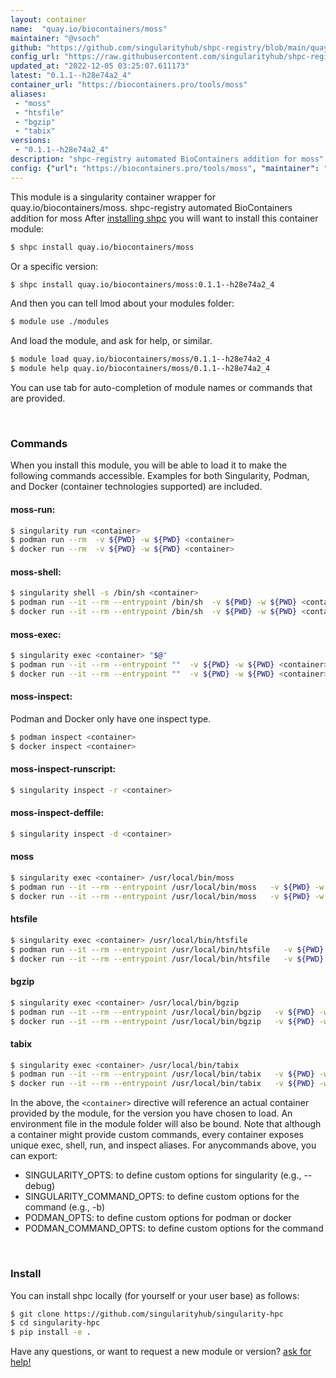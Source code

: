 ```yaml
---
layout: container
name:  "quay.io/biocontainers/moss"
maintainer: "@vsoch"
github: "https://github.com/singularityhub/shpc-registry/blob/main/quay.io/biocontainers/moss/container.yaml"
config_url: "https://raw.githubusercontent.com/singularityhub/shpc-registry/main/quay.io/biocontainers/moss/container.yaml"
updated_at: "2022-12-05 03:25:07.611173"
latest: "0.1.1--h28e74a2_4"
container_url: "https://biocontainers.pro/tools/moss"
aliases:
 - "moss"
 - "htsfile"
 - "bgzip"
 - "tabix"
versions:
 - "0.1.1--h28e74a2_4"
description: "shpc-registry automated BioContainers addition for moss"
config: {"url": "https://biocontainers.pro/tools/moss", "maintainer": "@vsoch", "description": "shpc-registry automated BioContainers addition for moss", "latest": {"0.1.1--h28e74a2_4": "sha256:0c1adee4440fffa9c20c9683e94cbdfd3220b8b05111c832ec946557197ed255"}, "tags": {"0.1.1--h28e74a2_4": "sha256:0c1adee4440fffa9c20c9683e94cbdfd3220b8b05111c832ec946557197ed255"}, "docker": "quay.io/biocontainers/moss", "aliases": {"moss": "/usr/local/bin/moss", "htsfile": "/usr/local/bin/htsfile", "bgzip": "/usr/local/bin/bgzip", "tabix": "/usr/local/bin/tabix"}}
---
```


This module is a singularity container wrapper for quay.io/biocontainers/moss.
shpc-registry automated BioContainers addition for moss
After [installing shpc](#install) you will want to install this container module:


```bash
$ shpc install quay.io/biocontainers/moss
```

Or a specific version:

```bash
$ shpc install quay.io/biocontainers/moss:0.1.1--h28e74a2_4
```

And then you can tell lmod about your modules folder:

```bash
$ module use ./modules
```

And load the module, and ask for help, or similar.

```bash
$ module load quay.io/biocontainers/moss/0.1.1--h28e74a2_4
$ module help quay.io/biocontainers/moss/0.1.1--h28e74a2_4
```

You can use tab for auto-completion of module names or commands that are provided.

<br>

### Commands

When you install this module, you will be able to load it to make the following commands accessible.
Examples for both Singularity, Podman, and Docker (container technologies supported) are included.

#### moss-run:

```bash
$ singularity run <container>
$ podman run --rm  -v ${PWD} -w ${PWD} <container>
$ docker run --rm  -v ${PWD} -w ${PWD} <container>
```

#### moss-shell:

```bash
$ singularity shell -s /bin/sh <container>
$ podman run --it --rm --entrypoint /bin/sh  -v ${PWD} -w ${PWD} <container>
$ docker run --it --rm --entrypoint /bin/sh  -v ${PWD} -w ${PWD} <container>
```

#### moss-exec:

```bash
$ singularity exec <container> "$@"
$ podman run --it --rm --entrypoint ""  -v ${PWD} -w ${PWD} <container> "$@"
$ docker run --it --rm --entrypoint ""  -v ${PWD} -w ${PWD} <container> "$@"
```

#### moss-inspect:

Podman and Docker only have one inspect type.

```bash
$ podman inspect <container>
$ docker inspect <container>
```

#### moss-inspect-runscript:

```bash
$ singularity inspect -r <container>
```

#### moss-inspect-deffile:

```bash
$ singularity inspect -d <container>
```


#### moss

```bash
$ singularity exec <container> /usr/local/bin/moss
$ podman run --it --rm --entrypoint /usr/local/bin/moss   -v ${PWD} -w ${PWD} <container> -c " $@"
$ docker run --it --rm --entrypoint /usr/local/bin/moss   -v ${PWD} -w ${PWD} <container> -c " $@"
```


#### htsfile

```bash
$ singularity exec <container> /usr/local/bin/htsfile
$ podman run --it --rm --entrypoint /usr/local/bin/htsfile   -v ${PWD} -w ${PWD} <container> -c " $@"
$ docker run --it --rm --entrypoint /usr/local/bin/htsfile   -v ${PWD} -w ${PWD} <container> -c " $@"
```


#### bgzip

```bash
$ singularity exec <container> /usr/local/bin/bgzip
$ podman run --it --rm --entrypoint /usr/local/bin/bgzip   -v ${PWD} -w ${PWD} <container> -c " $@"
$ docker run --it --rm --entrypoint /usr/local/bin/bgzip   -v ${PWD} -w ${PWD} <container> -c " $@"
```


#### tabix

```bash
$ singularity exec <container> /usr/local/bin/tabix
$ podman run --it --rm --entrypoint /usr/local/bin/tabix   -v ${PWD} -w ${PWD} <container> -c " $@"
$ docker run --it --rm --entrypoint /usr/local/bin/tabix   -v ${PWD} -w ${PWD} <container> -c " $@"
```



In the above, the `<container>` directive will reference an actual container provided
by the module, for the version you have chosen to load. An environment file in the
module folder will also be bound. Note that although a container
might provide custom commands, every container exposes unique exec, shell, run, and
inspect aliases. For anycommands above, you can export:

 - SINGULARITY_OPTS: to define custom options for singularity (e.g., --debug)
 - SINGULARITY_COMMAND_OPTS: to define custom options for the command (e.g., -b)
 - PODMAN_OPTS: to define custom options for podman or docker
 - PODMAN_COMMAND_OPTS: to define custom options for the command

<br>

### Install

You can install shpc locally (for yourself or your user base) as follows:

```bash
$ git clone https://github.com/singularityhub/singularity-hpc
$ cd singularity-hpc
$ pip install -e .
```

Have any questions, or want to request a new module or version? [ask for help!](https://github.com/singularityhub/singularity-hpc/issues)